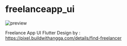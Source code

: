 # freelanceapp_ui
![preview](https://user-images.githubusercontent.com/78863317/124411459-c40d0880-dd76-11eb-930e-cde72dd9aea0.jpg)

Freelance App UI Flutter
Design by : https://pixel.buildwithangga.com/details/find-freelancer
